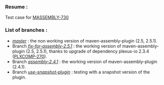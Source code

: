 ### Resume :

Test case for [MASSEMBLY-730](https://jira.codehaus.org/browse/MASSEMBLY-730)

### List of branches :

* [_master_](https://github.com/ghusta/test-issue-massembly-730/tree/master) : the non working version of maven-assembly-plugin (2.5, 2.5.1).  
* Branch [_fix-for-assembly-2.5.1_](https://github.com/ghusta/test-issue-massembly-730/tree/fix-for-assembly-2.5.1) : the working version of maven-assembly-plugin (2.5, 2.5.1), thanks to upgrade of dependency plexus-io 2.3.4 ([PLXCOMP-270](http://jira.codehaus.org/browse/PLXCOMP-270)).  
* Branch [_assembly-2.4.1_](https://github.com/ghusta/test-issue-massembly-730/tree/assembly-2.4.1) : the working version of maven-assembly-plugin (2.4.1).  
* Branch [_use-snapshot-plugin_](https://github.com/ghusta/test-issue-massembly-730/tree/use-snapshot-plugin) : testing with a snapshot version of the plugin.
